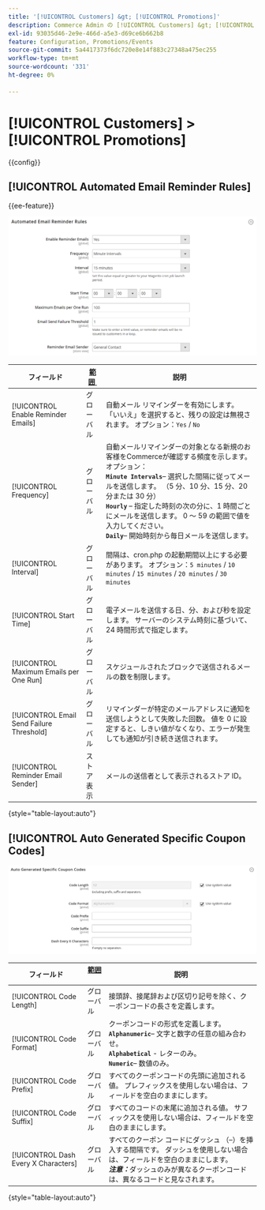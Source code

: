 ```yaml
---
title: '[!UICONTROL Customers] &gt; [!UICONTROL Promotions]'
description: Commerce Admin の [!UICONTROL Customers] &gt; [!UICONTROL Promotions] ページで設定を確認します。
exl-id: 93035d46-2e9e-466d-a5e3-d69ce6b662b8
feature: Configuration, Promotions/Events
source-git-commit: 5a4417373f6dc720e8e14f883c27348a475ec255
workflow-type: tm+mt
source-wordcount: '331'
ht-degree: 0%

---
```


# [!UICONTROL Customers] > [!UICONTROL Promotions]

{{config}}

## [!UICONTROL Automated Email Reminder Rules]

{{ee-feature}}

![&#x200B; 自動メールリマインダールール &#x200B;](./assets/promotions-automated-email-reminder-rules.png)<!-- zoom -->

<!-- [Automated Email Reminder Rules](https://experienceleague.adobe.com/ja/docs/commerce-admin/marketing/communications/email-reminders/email-reminder-rules#configure-email-reminders) -->

| フィールド | [&#x200B; 範囲 &#x200B;](../../getting-started/websites-stores-views.md#scope-settings) | 説明 |
|--- |--- |--- |
| [!UICONTROL Enable Reminder Emails] | グローバル | 自動メール リマインダーを有効にします。 「いいえ」を選択すると、残りの設定は無視されます。 オプション：`Yes` / `No` |
| [!UICONTROL Frequency] | グローバル | 自動メールリマインダーの対象となる新規のお客様をCommerceが確認する頻度を示します。 オプション：<br/>**`Minute Intervals`**– 選択した間隔に従ってメールを送信します。 （5 分、10 分、15 分、20 分または 30 分）<br/>**`Hourly`** – 指定した時刻の次の分に、1 時間ごとにメールを送信します。 0 ～ 59 の範囲で値を入力してください。 <br/>**`Daily`**– 開始時刻から毎日メールを送信します。 |
| [!UICONTROL Interval] | グローバル | 間隔は、cron.php の起動期間以上にする必要があります。 オプション：`5 minutes` / `10 minutes` / `15 minutes` / `20 minutes` / `30 minutes` |
| [!UICONTROL Start Time] | グローバル | 電子メールを送信する日、分、および秒を設定します。 サーバーのシステム時刻に基づいて、24 時間形式で指定します。 |
| [!UICONTROL Maximum Emails per One Run] | グローバル | スケジュールされたブロックで送信されるメールの数を制限します。 |
| [!UICONTROL Email Send Failure Threshold] | グローバル | リマインダーが特定のメールアドレスに通知を送信しようとして失敗した回数。 値を 0 に設定すると、しきい値がなくなり、エラーが発生しても通知が引き続き送信されます。 |
| [!UICONTROL Reminder Email Sender] | ストア表示 | メールの送信者として表示されるストア ID。 |

{style="table-layout:auto"}

## [!UICONTROL Auto Generated Specific Coupon Codes]

![&#x200B; 自動生成された特定のクーポンコード &#x200B;](./assets/promotions-auto-generated-specific-coupon-codes.png)<!-- zoom -->

<!-- [Auto Generated Specific Coupon Codes](https://experienceleague.adobe.com/ja/docs/commerce-admin/marketing/promotions/cart-rules/price-rules-cart-coupon#configure-coupon-codes)  -->

| フィールド | [&#x200B; 範囲 &#x200B;](../../getting-started/websites-stores-views.md#scope-settings) | 説明 |
|--- |--- |--- |
| [!UICONTROL Code Length] | グローバル | 接頭辞、接尾辞および区切り記号を除く、クーポンコードの長さを定義します。 |
| [!UICONTROL Code Format] | グローバル | クーポンコードの形式を定義します。 <br/>**`Alphanumeric`**– 文字と数字の任意の組み合わせ。<br/>**`Alphabetical`** - レターのみ。 <br/>**`Numeric`**– 数値のみ。 |
| [!UICONTROL Code Prefix] | グローバル | すべてのクーポンコードの先頭に追加される値。 プレフィックスを使用しない場合は、フィールドを空白のままにします。 |
| [!UICONTROL Code Suffix] | グローバル | すべてのコードの末尾に追加される値。 サフィックスを使用しない場合は、フィールドを空白のままにします。 |
| [!UICONTROL Dash Every X Characters] | グローバル | すべてのクーポン コードにダッシュ （–）を挿入する間隔です。 ダッシュを使用しない場合は、フィールドを空白のままにします。 <br/>_&#x200B;**注意：**&#x200B;_ ダッシュのみが異なるクーポンコードは、異なるコードと見なされます。 |

{style="table-layout:auto"}
